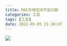 ```yaml
---
title: MAC存储空间不足问题
categories: 工具
tags: [工具]
date: 2022-05-05 21:30:47
---
```

![](http://t-blog-images.aijs.top/img/20220505165350.webp)